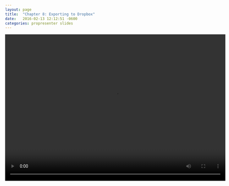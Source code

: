 ```yaml
---
layout: page
title:  "Chapter 8: Exporting to Dropbox"
date:   2016-02-13 12:12:51 -0600
categories: propresenter slides
---
```



<video width="720" height="480" controls>
	<source src="http://richwoods.s3.amazonaws.com/tutorial/videos/ch8_exporting.mp4" type="video/mp4">
</video>